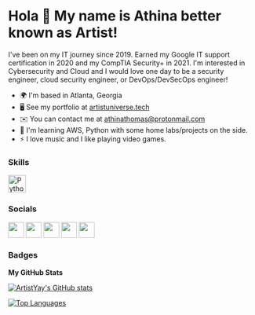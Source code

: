 Hola 👋 My name is Athina better known as Artist!
==============================================

I've been on my IT journey since 2019. Earned my Google IT support certification in 2020 and my CompTIA Security+ in 2021. I'm interested in Cybersecurity and Cloud and I would love one day to be a security engineer, cloud security engineer, or DevOps/DevSecOps engineer!

* 🌍  I'm based in Atlanta, Georgia
* 🖥️  See my portfolio at [artistuniverse.tech](http://artistuniverse.tech)
* ✉️  You can contact me at [athinathomas@protonmail.com](mailto:athinathomas@protonmail.com)
* 🧠  I'm learning AWS, Python with some home labs/projects on the side.
* ⚡  I love music and I like playing video games.

### Skills

<p align="left">
<a href="https://www.python.org/" target="_blank" rel="noreferrer"><img src="https://raw.githubusercontent.com/danielcranney/readme-generator/main/public/icons/skills/python-colored.svg" width="36" height="36" alt="Python" /></a>
</p>

### Socials

<p align="left"> <a href="https://www.codepen.io/artistysy" target="_blank" rel="noreferrer"><img src="https://raw.githubusercontent.com/danielcranney/readme-generator/main/public/icons/socials/codepen.svg" width="32" height="32" /></a> <a href="https://www.github.com/ArtistYay" target="_blank" rel="noreferrer"><img src="https://raw.githubusercontent.com/danielcranney/readme-generator/main/public/icons/socials/github.svg" width="32" height="32" /></a> <a href="https://www.linkedin.com/in/athina-thomas" target="_blank" rel="noreferrer"><img src="https://raw.githubusercontent.com/danielcranney/readme-generator/main/public/icons/socials/linkedin.svg" width="32" height="32" /></a> <a href="https://www.stackoverflow.com/users/artistyay" target="_blank" rel="noreferrer"><img src="https://raw.githubusercontent.com/danielcranney/readme-generator/main/public/icons/socials/stackoverflow.svg" width="32" height="32" /></a> <a href="https://www.twitter.com/artist_yay" target="_blank" rel="noreferrer"><img src="https://raw.githubusercontent.com/danielcranney/readme-generator/main/public/icons/socials/twitter.svg" width="32" height="32" /></a></p>

### Badges

<b>My GitHub Stats</b>

<a href="http://www.github.com/ArtistYay"><img src="https://github-readme-stats.vercel.app/api?username=ArtistYay&show_icons=true&hide=&count_private=true&title_color=6366f1&text_color=ffffff&icon_color=a855f7&bg_color=1c1917&hide_border=true&show_icons=true" alt="ArtistYay's GitHub stats" /></a>

<a href="https://github.com/ArtistYay" align="left"><img src="https://github-readme-stats.vercel.app/api/top-langs/?username=ArtistYay&langs_count=10&title_color=6366f1&text_color=ffffff&icon_color=a855f7&bg_color=1c1917&hide_border=true&locale=en&custom_title=Top%20%Languages" alt="Top Languages" /></a>
